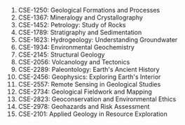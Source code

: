 1. CSE-1250: Geological Formations and Processes
2. CSE-1367: Mineralogy and Crystallography
3. CSE-1452: Petrology: Study of Rocks
4. CSE-1789: Stratigraphy and Sedimentation
5. CSE-1623: Hydrogeology: Understanding Groundwater
6. CSE-1934: Environmental Geochemistry
7. CSE-2145: Structural Geology
8. CSE-2056: Volcanology and Tectonics
9. CSE-2289: Paleontology: Earth's Ancient History
10. CSE-2456: Geophysics: Exploring Earth's Interior
11. CSE-2557: Remote Sensing in Geological Studies
12. CSE-2734: Geological Fieldwork and Mapping
13. CSE-2823: Geoconservation and Environmental Ethics
14. CSE-2978: Geohazards and Risk Assessment
15. CSE-2101: Applied Geology in Resource Exploration